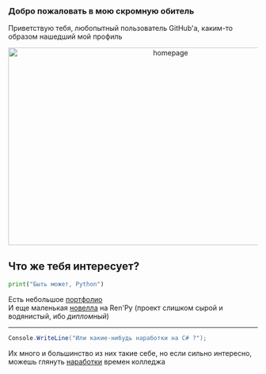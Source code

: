 ### Добро пожаловать в мою скромную обитель
Приветствую тебя, любопытный пользователь GitHub'a, каким-то образом нашедший мой профиль
<p align=center>
<img src="https://pibig.info/uploads/posts/2021-04/1619154201_14-pibig_info-p-rena-ryugu-anime-krasivo-20.jpg" alt="homepage" width=640 height=400/>
</p>

## Что же тебя интересует?
```python
print("Быть может, Python")
```
Есть небольшое [портфолио](https://github.com/sanyagribanov/python_portfolio.git)<br>
И еще маленькая [новелла](https://github.com/sanyagribanov/Novel.git) на Ren'Py (проект слишком сырой и водянистый, ибо <i>дипломный</i>)

---

```C#
Console.WriteLine("Или какие-нибудь наработки на C# ?");
```

Их много и большинство из них такие себе, но если сильно интересно, можешь глянуть [наработки](https://github.com/sanyagribanov/2CoursePrograms.git) времен колледжа
<!--
**sanyagribanov/sanyagribanov** is a ✨ _special_ ✨ repository because its `README.md` (this file) appears on your GitHub profile.

Here are some ideas to get you started:

- 🔭 I’m currently working on ...
- 🌱 I’m currently learning ...
- 👯 I’m looking to collaborate on ...
- 🤔 I’m looking for help with ...
- 💬 Ask me about ...
- 📫 How to reach me: ...
- 😄 Pronouns: ...
- ⚡ Fun fact: ...
-->
